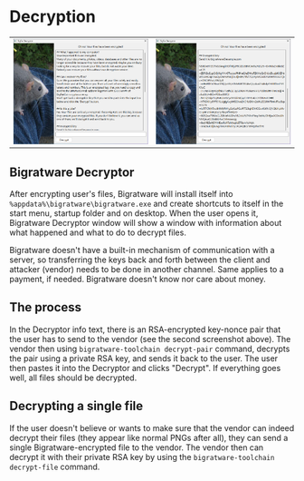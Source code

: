 # Decryption

<table><tr>
<td><img src="images/decryptor1.png" alt="Bigratware Decryptor window"></td>
<td><img src="images/decryptor2.png" alt="Bigratware Decryptor window with an encrypted key-nonce pair visible"></td>
</tr></table>

## Bigratware Decryptor

After encrypting user's files, Bigratware will install itself into `%appdata%\bigratware\bigratware.exe` and create shortcuts to itself in the start menu, startup folder and on desktop. When the user opens it, Bigratware Decryptor window will show a window with information about what happened and what to do to decrypt files.

Bigratware doesn't have a built-in mechanism of communication with a server, so transferring the keys back and forth between the client and attacker (vendor) needs to be done in another channel. Same applies to a payment, if needed. Bigratware doesn't know nor care about money.

## The process

In the Decryptor info text, there is an RSA-encrypted key-nonce pair that the user has to send to the vendor (see the second screenshot above). The vendor then using `bigratware-toolchain decrypt-pair` command, decrypts the pair using a private RSA key, and sends it back to the user. The user then pastes it into the Decryptor and clicks "Decrypt". If everything goes well, all files should be decrypted.

## Decrypting a single file

If the user doesn't believe or wants to make sure that the vendor can indeed decrypt their files (they appear like normal PNGs after all), they can send a single Bigratware-encrypted file to the vendor. The vendor then can decrypt it with their private RSA key by using the `bigratware-toolchain decrypt-file` command.
